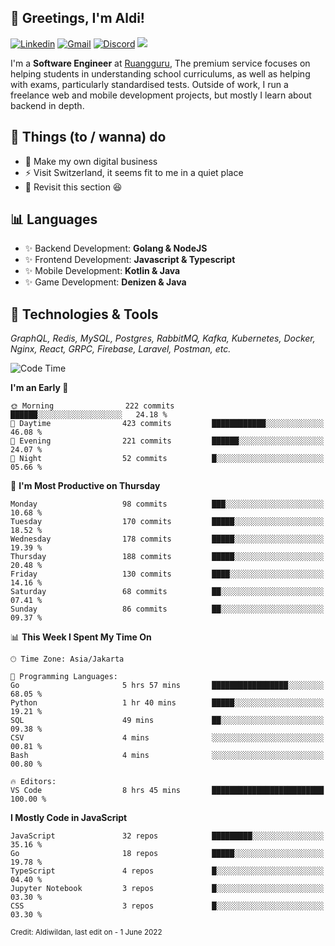 <!-- Greetings -->
## 👋 Greetings, I'm Aldi!

<!-- Social Media -->
[![Linkedin](https://img.shields.io/badge/-aldiwildan-blue?style=flat&logo=Linkedin&logoColor=white)](https://www.linkedin.com/in/aldiwildan/)
[![Gmail](https://img.shields.io/badge/-aldiwild77@gmail.com-c14438?style=flat&logo=Gmail&logoColor=white)](mailto:aldiwild77@gmail.com)
[![Discord](https://img.shields.io/badge/-Chroma-5663F7?style=flat&logo=Discord&logoColor=white)](https://discord.gg/BUxraQ8)
![](https://komarev.com/ghpvc/?username=aldiwildan77&label=Visitor&color=2bbc8a)

<!-- Introduction -->
I'm a **Software Engineer** at [Ruangguru](https://ruangguru.com), The premium service focuses on helping students in understanding school curriculums, as well as helping with exams, particularly standardised tests. Outside of work, I run a freelance web and mobile development projects, but mostly I learn about backend in depth.

## 📃 Things (to / wanna) do
- 🐝 Make my own digital business
- ⚡ Visit Switzerland, it seems fit to me in a quiet place
- 🌱 Revisit this section 😆

## 📊 Languages
- ✨ Backend Development: **Golang & NodeJS**
- ✨ Frontend Development: **Javascript & Typescript**
- ✨ Mobile Development: **Kotlin & Java**
- ✨ Game Development: **Denizen & Java**

## 🔧 Technologies & Tools
*GraphQL, Redis, MySQL, Postgres, RabbitMQ, Kafka, Kubernetes, Docker, Nginx, React, GRPC, Firebase, Laravel, Postman, etc.*

<!--START_SECTION:waka-->
![Code Time](http://img.shields.io/badge/Code%20Time-1%2C083%20hrs%2037%20mins-blue)

**I'm an Early 🐤** 

```text
🌞 Morning                222 commits         ██████░░░░░░░░░░░░░░░░░░░   24.18 % 
🌆 Daytime                423 commits         ████████████░░░░░░░░░░░░░   46.08 % 
🌃 Evening                221 commits         ██████░░░░░░░░░░░░░░░░░░░   24.07 % 
🌙 Night                  52 commits          █░░░░░░░░░░░░░░░░░░░░░░░░   05.66 % 
```
📅 **I'm Most Productive on Thursday** 

```text
Monday                   98 commits          ███░░░░░░░░░░░░░░░░░░░░░░   10.68 % 
Tuesday                  170 commits         █████░░░░░░░░░░░░░░░░░░░░   18.52 % 
Wednesday                178 commits         █████░░░░░░░░░░░░░░░░░░░░   19.39 % 
Thursday                 188 commits         █████░░░░░░░░░░░░░░░░░░░░   20.48 % 
Friday                   130 commits         ████░░░░░░░░░░░░░░░░░░░░░   14.16 % 
Saturday                 68 commits          ██░░░░░░░░░░░░░░░░░░░░░░░   07.41 % 
Sunday                   86 commits          ██░░░░░░░░░░░░░░░░░░░░░░░   09.37 % 
```


📊 **This Week I Spent My Time On** 

```text
🕑︎ Time Zone: Asia/Jakarta

💬 Programming Languages: 
Go                       5 hrs 57 mins       █████████████████░░░░░░░░   68.05 % 
Python                   1 hr 40 mins        █████░░░░░░░░░░░░░░░░░░░░   19.21 % 
SQL                      49 mins             ██░░░░░░░░░░░░░░░░░░░░░░░   09.38 % 
CSV                      4 mins              ░░░░░░░░░░░░░░░░░░░░░░░░░   00.81 % 
Bash                     4 mins              ░░░░░░░░░░░░░░░░░░░░░░░░░   00.80 % 

🔥 Editors: 
VS Code                  8 hrs 45 mins       █████████████████████████   100.00 % 
```

**I Mostly Code in JavaScript** 

```text
JavaScript               32 repos            █████████░░░░░░░░░░░░░░░░   35.16 % 
Go                       18 repos            █████░░░░░░░░░░░░░░░░░░░░   19.78 % 
TypeScript               4 repos             █░░░░░░░░░░░░░░░░░░░░░░░░   04.40 % 
Jupyter Notebook         3 repos             █░░░░░░░░░░░░░░░░░░░░░░░░   03.30 % 
CSS                      3 repos             █░░░░░░░░░░░░░░░░░░░░░░░░   03.30 % 
```




<!--END_SECTION:waka-->

<sub>Credit: Aldiwildan, last edit on - 1 June 2022</sub>
